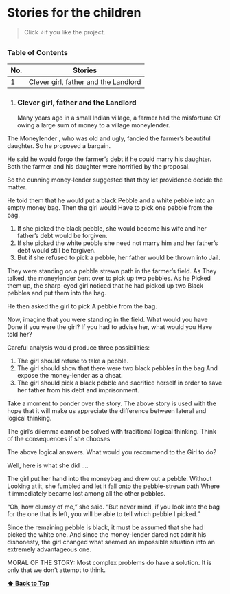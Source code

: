 # Stories for the children

> Click :star:if you like the project.

### Table of Contents

| No. | Stories |
|---- | ---------
|1 | [Clever girl, father and the Landlord](#clever-girl-father-and-the-landlord)|

1. ### Clever girl, father and the Landlord

    Many years ago in a small Indian village, a farmer had the misfortune Of owing a large sum of money to a village moneylender.

The Moneylender , who was old and ugly, fancied the farmer’s beautiful daughter. So he proposed a bargain.

He said he would forgo the farmer’s debt if he could marry his daughter. Both the farmer and his daughter were horrified by the proposal.

So the cunning money-lender suggested that they let providence decide the matter.

He told them that he would put a black Pebble and a white pebble into an empty money bag. Then the girl would Have to pick one pebble from the bag.

1) If she picked the black pebble, she would become his wife and her father’s debt would be forgiven.
2) If she picked the white pebble she need not marry him and her father’s debt would still be forgiven.
3) But if she refused to pick a pebble, her father would be thrown into Jail.

They were standing on a pebble strewn path in the farmer’s field. As They talked, the moneylender bent over to pick up two pebbles. As he Picked them up, the sharp-eyed girl noticed that he had picked up two Black pebbles and put them into the bag.

He then asked the girl to pick A pebble from the bag.

Now, imagine that you were standing in the field. What would you have Done if you were the girl? If you had to advise her, what would you Have told her?

Careful analysis would produce three possibilities:

1. The girl should refuse to take a pebble.
2. The girl should show that there were two black pebbles in the bag And expose the money-lender as a cheat.
3. The girl should pick a black pebble and sacrifice herself in order to save her father from his debt and imprisonment.

Take a moment to ponder over the story. The above story is used with the hope that it will make us appreciate the difference between lateral and logical thinking.

The girl’s dilemma cannot be solved with traditional logical thinking. Think of the consequences if she chooses

The above logical answers. What would you recommend to the Girl to do?

Well, here is what she did ….

The girl put her hand into the moneybag and drew out a pebble. Without Looking at it, she fumbled and let it fall onto the pebble-strewn path Where it immediately became lost among all the other pebbles.

“Oh, how clumsy of me,” she said. “But never mind, if you look into the bag for the one that is left, you will be able to tell which pebble I picked.”

Since the remaining pebble is black, it must be assumed that she had picked the white one. And since the money-lender dared not admit his dishonesty, the girl changed what seemed an impossible situation into an extremely advantageous one.

MORAL OF THE STORY:
Most complex problems do have a solution. It is only that we don’t attempt to think.

  **[⬆ Back to Top](#table-of-contents)**



